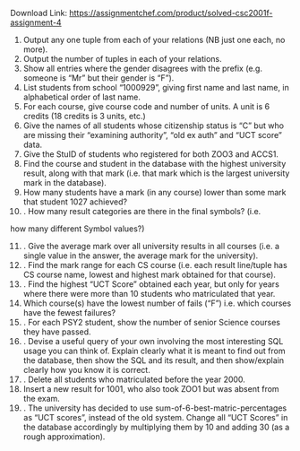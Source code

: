 Download Link: https://assignmentchef.com/product/solved-csc2001f-assignment-4
<br>



<ol>

 <li>Output any one tuple from each of your relations (NB just one each, no more).</li>

 <li>Output the number of tuples in each of your relations.</li>

 <li>Show all entries where the gender disagrees with the prefix (e.g. someone is “Mr” but their gender is “F”).</li>

 <li>List students from school “1000929”, giving first name and last name, in alphabetical order of last name.</li>

 <li>For each course, give course code and number of units. A unit is 6 credits (18 credits is 3 units, etc.)</li>

 <li>Give the names of all students whose citizenship status is “C” but who are missing their “examining authority”, “old ex auth” and “UCT score” data.</li>

 <li>Give the StuID of students who registered for both ZOO3 and ACCS1.</li>

 <li>Find the course and student in the database with the highest university result, along with that mark (i.e. that mark which is the largest university mark in the database).</li>

 <li>How many students have a mark (in any course) lower than some mark that student 1027 achieved?</li>

 <li>. How many result categories are there in the final symbols? (i.e.</li>

</ol>

how many different Symbol values?)

<ol start="11">

 <li>. Give the average mark over all university results in all courses (i.e. a single value in the answer, the average mark for the university).</li>

 <li>. Find the mark range for each CS course (i.e. each result line/tuple has CS course name, lowest and highest mark obtained for that course).</li>

 <li>. Find the highest “UCT Score” obtained each year, but only for years where there were more than 10 students who matriculated that year.</li>

 <li>Which course(s) have the lowest number of fails (“F”) i.e. which courses have the fewest failures?</li>

 <li>. For each PSY2 student, show the number of senior Science courses they have passed.</li>

 <li>. Devise a useful query of your own involving the most interesting SQL usage you can think of. Explain clearly what it is meant to find out from the database, then show the SQL and its result, and then show/explain clearly how you know it is correct.</li>

 <li>. Delete all students who matriculated before the year 2000.</li>

 <li>Insert a new result for 1001, who also took ZOO1 but was absent from the exam.</li>

 <li>. The university has decided to use sum-of-6-best-matric-percentages as “UCT scores”, instead of the old system. Change all “UCT Scores” in the database accordingly by multiplying them by 10 and adding 30 (as a rough approximation).</li>

</ol>


